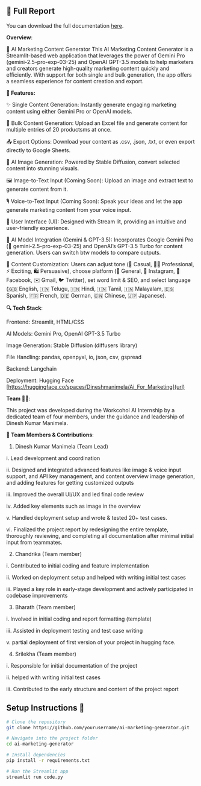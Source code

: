 ## 📄 Full Report  
You can download the full documentation [here](AI_FOR_MARKETING_REPORT.docx).


**Overview**:

🧠 AI Marketing Content Generator
This AI Marketing Content Generator is a Streamlit-based web application that leverages the power of Gemini Pro (gemini-2.5-pro-exp-03-25) and OpenAI GPT-3.5 models to help marketers and creators generate high-quality marketing content quickly and efficiently. With support for both single and bulk generation, the app offers a seamless experience for content creation and export.


**🔧 Features:**

✨ Single Content Generation: Instantly generate engaging marketing content using either Gemini Pro or OpenAI models.

📂 Bulk Content Generation: Upload an Excel file and generate content for multiple entries of 20 productsms at once.

📤 Export Options: Download your content as .csv, .json, .txt, or even export directly to Google Sheets.

🎨 AI Image Generation: Powered by Stable Diffusion, convert selected content into stunning visuals.

🖼️ Image-to-Text Input (Coming Soon): Upload an image and extract text to generate content from it.

🎙️ Voice-to-Text Input (Coming Soon): Speak your ideas and let the app generate marketing content from your voice input.

🎨 User Interface (UI): Designed with Stream lit, providing an intuitive and user-friendly experience.

🤖 AI Model Integration (Gemini & GPT-3.5):	Incorporates Google Gemini Pro (🧠 gemini-2.5-pro-exp-03-25) and OpenAI’s GPT-3.5 Turbo for content generation. Users can switch btw models to compare outputs.

🎯 Content Customization: Users can adjust tone (💬 Casual, 🧑‍💼 Professional, ⚡ Exciting, 🛍️ Persuasive), choose platform (📄 General, 📸 Instagram, 📘 Facebook, ✉️ Gmail, 🐦 Twitter), set word limit & SEO, and select language (🇬🇧 English, 🇮🇳 Telugu, 🇮🇳 Hindi, 🇮🇳 Tamil, 🇮🇳 Malayalam, 🇪🇸 Spanish, 🇫🇷 French, 🇩🇪 German, 🇨🇳 Chinese, 🇯🇵 Japanese).


**🔍 Tech Stack**:

Frontend: Streamlit, HTML/CSS

AI Models: Gemini Pro, OpenAI GPT-3.5 Turbo

Image Generation: Stable Diffusion (diffusers library)

File Handling: pandas, openpyxl, io, json, csv, gspread

Backend: Langchain

Deployment: Hugging Face  
[https://huggingface.co/spaces/Dineshmanimela/Ai_For_Marketing](url)


**Team 🧑‍💻**:

This project was developed during the Workcohol AI Internship by a dedicated team of four members, under the guidance and leadership of Dinesh Kumar Manimela.

**👥 Team Members & Contributions**:


1. Dinesh Kumar Manimela (Team Lead)

i. Lead development and coordination

ii. Designed and integrated advanced features like image & voice input support, and API key management, and content overview image generation, and adding features for getting customized outputs

iii. Improved the overall UI/UX and led final code review

iv. Added key elements such as image in the overview

v. Handled deployment setup and wrote & tested 20+ test cases.

vi. Finalized the project report by redesigning the entire template, thoroughly reviewing, and completing all documentation after minimal initial input from teammates.



2. Chandrika (Team member)

i. Contributed to initial coding and feature implementation

ii. Worked on deployment setup and helped with writing initial test cases

iii. Played a key role in early-stage development and actively participated in codebase improvements


3. Bharath (Team member)

i. Involved in initial coding and report formatting (template) 

iii. Assisted in deployment testing and test case writing

v. partial deployment of first version of your project in hugging face.



4. Srilekha (Team member)

i. Responsible for initial documentation of the project

ii. helped with writing initial test cases 

iii. Contributed to the early structure and content of the project report



## Setup Instructions 🔧

```bash
# Clone the repository
git clone https://github.com/yourusername/ai-marketing-generator.git

# Navigate into the project folder
cd ai-marketing-generator

# Install dependencies
pip install -r requirements.txt

# Run the Streamlit app
streamlit run code.py
